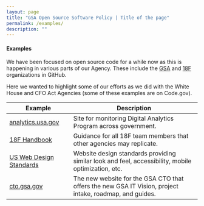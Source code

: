 ```yaml
---
layout: page
title: "GSA Open Source Software Policy | Title of the page"
permalink: /examples/
description: ""
---
```


#### Examples 

<p dir="ltr">We have been focused on open source code for a while now as this is happening in various parts of our Agency.  These include the <a href="https://github.com/gsa" target="blank">GSA</a> and <a href="https://github.com/18f">18F</a> organizations in GitHub.</p>

<!--
<a href="https://github.com/gsa" target="blank"><img src="{{site.baseurl}}/assets/images/gsaGH.png"></a>
<a href="https://github.com/18f" target="blank"><img src="{{site.baseurl}}/assets/images/18fGH.png"></a>
-->

<p dir="ltr">Here we wanted to highlight some of our efforts as we did with the White House and CFO Act Agencies (some of these examples are on Code.gov).</p>

<table>
    <thead>
      <tr>
        <th>Example</th>
        <th>Description</th>
      </tr>
    </thead>
    <tbody>
      <tr>
        <td><a href="https://github.com/18F/analytics.usa.gov#analyticsusagov" target="blank">analytics.usa.gov</a></td>
        <td>Site for monitoring Digital Analytics Program across government.</td>
      </tr>
      <tr>
        <td><a href="https://github.com/18F/handbook" target="blank">18F Handbook</a></td>
        <td>Guidance for all 18F team members that other agencies may replicate.</td>
      </tr>
      <tr>
        <td><a href="https://github.com/18F/web-design-standards" target="blank">US Web Design Standards</a></td>
        <td>Website design standards providing similar look and feel, accessibility, mobile optimization, etc.</td>
      </tr>
      <tr>
        <td><a href="https://github.com/GSA/cto-website" target="blank">cto.gsa.gov</a></td>
        <td>The new website for the GSA CTO that offers the new GSA IT Vision, project intake, roadmap, and guides.</td>
      </tr>
    </tbody>
</table>
